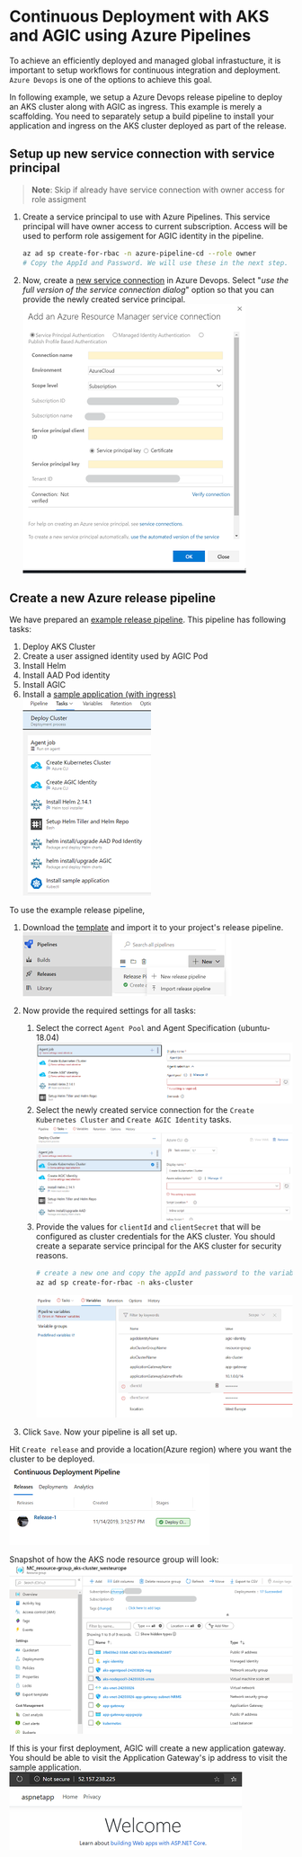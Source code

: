# Continuous Deployment with AKS and AGIC using Azure Pipelines

To achieve an efficiently deployed and managed global infrastucture, it is important to setup workflows for continuous integration and deployment. `Azure Devops` is one of the options to achieve this goal.

In following example, we setup a Azure Devops release pipeline to deploy an AKS cluster along with AGIC as ingress. This example is merely a scaffolding. You need to separately setup a build pipeline to install your application and ingress on the AKS cluster deployed as part of the release.

## Setup up new service connection with service principal

> **Note**: Skip if already have service connection with owner access for role assigment

1. Create a service principal to use with Azure Pipelines. This service principal will have owner access to current subscription. Access will be used to perform role assigement for AGIC identity in the pipeline.

    ```bash
    az ad sp create-for-rbac -n azure-pipeline-cd --role owner
    # Copy the AppId and Password. We will use these in the next step.
    ```

1. Now, create a [new service connection](https://docs.microsoft.com/en-us/azure/devops/pipelines/library/service-endpoints?view=azure-devops&tabs=yaml#create-a-service-connection) in Azure Devops. Select "*use the full version of the service connection dialog*" option so that you can provide the newly created service principal.
![Add Service Connection page](../images/pipeline-service-connection.png)

## Create a new Azure release pipeline

We have prepared an [example release pipeline](./continuous-deployment-pipeline.json). This pipeline has following tasks:
1. Deploy AKS Cluster
1. Create a user assigned identity used by AGIC Pod
1. Install Helm
1. Install AAD Pod identity
1. Install AGIC
1. Install a [sample application (with ingress)](https://raw.githubusercontent.com/Azure/application-gateway-kubernetes-ingress/aksgupta/cd/docs/examples/aspnetapp.yaml)  
![workflows](../images/pipeline-task.png)

To use the example release pipeline,
1. Download the [template](./continuous-deployment-pipeline.json) and import it to your project's release pipeline.
![import pipeline](../images/pipeline-import.png)
1. Now provide the required settings for all tasks:
    1. Select the correct `Agent Pool` and Agent Specification (ubuntu-18.04)
    ![import pipeline](../images/pipeline-settings.png)
    1. Select the newly created service connection for the `Create Kubernetes Cluster` and `Create AGIC Identity` tasks.
    ![import pipeline](../images/pipeline-set-connection.png)
    1. Provide the values for `clientId` and `clientSecret` that will be configured as cluster credentials for the AKS cluster. You should create a separate service principal for the AKS cluster for security reasons.
        ```bash
        # create a new one and copy the appId and password to the variable section in the pipeline
        az ad sp create-for-rbac -n aks-cluster
        ```
        ![import pipeline](../images/pipeline-variable.png)

1. Click `Save`. Now your pipeline is all set up.

Hit `Create release` and provide a location(Azure region) where you want the cluster to be deployed.  
![import pipeline](../images/pipeline-success.png)

Snapshot of how the AKS node resource group will look:  
![import pipeline](../images/pipeline-resource.png)

If this is your first deployment, AGIC will create a new application gateway. You should be able to visit the Application Gateway's ip address to visit the sample application.  
![import pipeline](../images/pipeline-app.png)
